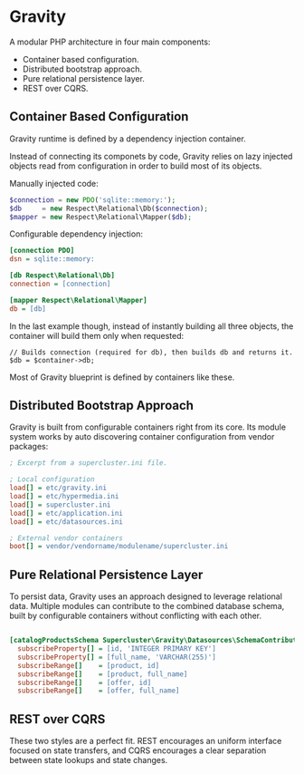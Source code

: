Gravity
=======

A modular PHP architecture in four main components:

  - Container based configuration.
  - Distributed bootstrap approach.
  - Pure relational persistence layer.
  - REST over CQRS.

Container Based Configuration
-----------------------------

Gravity runtime is defined by a dependency injection container.

Instead of connecting its componets by code, Gravity relies on lazy injected
objects read from configuration in order to build most of its objects.

Manually injected code:

```php
$connection = new PDO('sqlite::memory:');
$db     = new Respect\Relational\Db($connection);
$mapper = new Respect\Relational\Mapper($db);
```

Configurable dependency injection:

```ini
[connection PDO]
dsn = sqlite::memory:

[db Respect\Relational\Db]
connection = [connection]

[mapper Respect\Relational\Mapper]
db = [db]
```

In the last example though, instead of instantly building all three objects,
the container will build them only when requested:

```
// Builds connection (required for db), then builds db and returns it.
$db = $container->db;
```

Most of Gravity blueprint is defined by containers like these.

Distributed Bootstrap Approach
------------------------------

Gravity is built from configurable containers right from its core. Its module
system works by auto discovering container configuration from vendor
packages:

```ini
; Excerpt from a supercluster.ini file.

; Local configuration
load[] = etc/gravity.ini
load[] = etc/hypermedia.ini
load[] = supercluster.ini
load[] = etc/application.ini
load[] = etc/datasources.ini

; External vendor containers
boot[] = vendor/vendorname/modulename/supercluster.ini
```

Pure Relational Persistence Layer
---------------------------------

To persist data, Gravity uses an approach designed to leverage relational
data. Multiple modules can contribute to the combined database schema, built
by configurable containers without conflicting with each other.

```ini

[catalogProductsSchema Supercluster\Gravity\Datasources\SchemaContribution]
  subscribeProperty[] = [id, 'INTEGER PRIMARY KEY']
  subscribeProperty[] = [full_name, 'VARCHAR(255)']
  subscribeRange[]    = [product, id]
  subscribeRange[]    = [product, full_name]
  subscribeRange[]    = [offer, id]
  subscribeRange[]    = [offer, full_name]

```

REST over CQRS
--------------

These two styles are a perfect fit. REST encourages an uniform interface
focused on state transfers, and CQRS encourages a clear separation between
state lookups and state changes.

